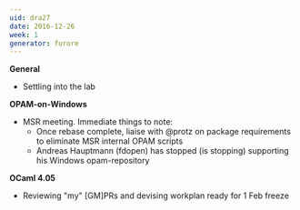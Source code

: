 ```yaml
---
uid: dra27
date: 2016-12-26
week: 1
generator: furore
---
```


**General**
- Settling into the lab

**OPAM-on-Windows**
- MSR meeting. Immediate things to note:
  - Once rebase complete, liaise with @protz on package requirements to eliminate MSR internal OPAM scripts
  - Andreas Hauptmann (fdopen) has stopped (is stopping) supporting his Windows opam-repository

**OCaml 4.05**
- Reviewing "my" [GM]PRs and devising workplan ready for 1 Feb freeze


